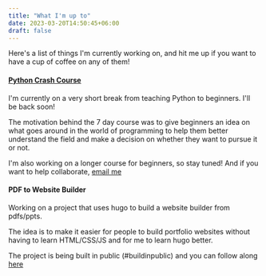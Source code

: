 ```yaml
---
title: "What I'm up to"
date: 2023-03-20T14:50:45+06:00
draft: false
---
```


Here's a list of things I'm currently working on, and hit me up if you want to have a cup of coffee on any of them!

#### [**Python Crash Course**](https://pythoncrashcourse.softr.app/)
I'm currently on a very short break from teaching Python to beginners. I'll be back soon!

The motivation behind the 7 day course was to give beginners an idea on what goes around in the world of programming to help them better understand the field and make a decision on whether they want to pursue it or not.
    
I'm also working on a longer course for beginners, so stay tuned! And if you want to help collaborate, [email me](mailto:muhtasimhossain43@gmail.com)


#### **PDF to Website Builder**
Working on a project that uses hugo to build a website builder from pdfs/ppts.

The idea is to make it easier for people to build portfolio websites without having to learn HTML/CSS/JS and for me to learn hugo better.

The project is being built in public (#buildinpublic) and you can follow along [here](https://twitter.com/muhtasimhossain/status/1664398458172870657)